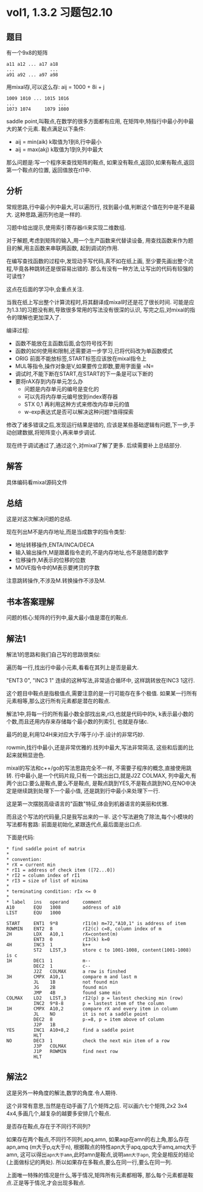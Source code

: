 # vol1, 1.3.2 习题包2.10

## 题目

有一个9x8的矩阵

    a11 a12 ... a17 a18
    ...             ...
    a91 a92 ... a97 a98

用mixal存,可以这么存: aij = 1000 + 8i + j

    1009 1010 ... 1015 1016
    ...                ...
    1073 1074     1079 1080

saddle point,叫鞍点,在数学的很多方面都有应用,
在矩阵中,特指行中最小列中最大的某个元素.
鞍点满足以下条件:

- aij = min(aik) k取值为1到8,行中最小
- aij = max(akj) k取值为1到9,列中最大

那么问题是:写一个程序来查找矩阵的鞍点,
如果没有鞍点,返回0,如果有鞍点,返回第一个鞍点的位置,
返回值放在rI1中.

## 分析

常规思路,行中最小列中最大,可以遍历行,
找到最小值,判断这个值在列中是不是最大.
这种思路,遍历列也是一样的.

习题中给出提示,使用索引寄存器rIi来实现二维数组.

对于解题,考虑到矩阵的输入,用一个生产函数来代替读设备,
用查找函数来作为题目的解,用主函数来串联两函数,
起到调试的作用.

在编写查找函数的过程中,发现动手写代码,真不如在纸上画,
至少要先画出整个流程,毕竟各种跳转还是很容易出错的.
那么有没有一种方法,让写出的代码有较强的可读性?

这点在后面的学习中,会重点关注.

当我在纸上写出整个计算流程时,将其翻译成mixal时还是花了很长时间.
可能是应为1.3.1的习题没有刷,导致很多常用的写法没有很深的认识,
写完之后,对mixal的指令的理解也更加深入了.

编译过程:

- 函数不能放在主函数后面,会包符号找不到
- 函数的如何使用和限制,还需要进一步学习,已将代码改为单函数模式
- ORIG 前面不能放标签,START标签应该放在mixal指令上
- MUL等指令,操作对象是V,如果要传立即数,要用字面量 =N=
- 调试时,不能下断在START,在START的下一条是可以下断的
- 要将rAX存到内存单元怎么办
  - 问题是内存单元的编号是变化的
  - 可以先将内存单元编号放到index寄存器
  - STX 0,1 再利用这种方式来修改内存单元的值
  - w-exp表达式是否可以解决这种问题?值得探索

修改了诸多错误之后,发现运行结果是错的,
应该是某些基础逻辑有问题,下一步,手动创建数据,将矩阵变小,再来单步调试.

现在终于调试通过了,通过这个,对mixal了解了更多.
后续需要补上总结部分.

## 解答

具体编码看mixal源码文件

## 总结

这是对这次解决问题的总结.

现在列出M不是内存地址,而是当成数字的指令类型:

- 地址转移操作,ENTA/INCA/DECA
- 输入输出操作,M是跟着指令走的,不是内存地址,也不是随意的数字
- 位移操作,M表示的位移的位数
- MOVE指令中的M表示要拷贝的字数

注意跳转操作,不涉及M.转换操作不涉及M.

## 书本答案理解

问题的核心:矩阵的行列中,最大最小值是潜在的鞍点.

## 解法1

解法1的思路和我们自己写的思路很类似:

遍历每一行,找出行中最小元素,看看在其列上是否是最大.

"ENT3 0", "INC3 1" 连续的这种写法,非常适合循环中,
这样跳转放在INC3 1这行.

这个题目中鞍点是指极值点,需要注意的是一行可能存在多个极值.
如果某一行所有元素相等,那么这行所有元素都是潜在的鞍点.

解法1中,将每一行的所有最小数全部找出来,rI3,也就是代码中的k,
k表示最小数的个数,而且还用内存来存储每个最小数的列索引,
也就是存储c.

最巧的是,利用124H来对应大于/等于/小于.设计的非常巧妙.

rowmin,找行中最小,还是非常优雅的.找列中最大,写法非常简洁,
这些和后面的比起来就稍显逊色.

mixal的写法和c++/go的写法思路完全不一样,
不需要子程序的概念,直接使用跳转.
行中最小,是一个代码片段,只有一个跳出出口,就是J2Z COLMAX,
列中最大,有两个出口:要么是鞍点,要么不是鞍点,
是鞍点跳到YES,不是鞍点跳到NO,在NO中决定是继续跳到处理下一个最小值,
还是跳到行中最小来处理下一行.

这是第一次摆脱高级语言的"函数"特征,体会到机器语言的美丽和优雅.

而且这个写法的代码量,只是我写出来的一半.
这个写法避免了除法,每个小模块的写法都有套路:
前面是初始化,紧跟迭代点,最后面是出口点.

下面是代码:

    * find saddle point of matrix
    *
    * convention:
    * rX = current min
    * rI1 = address of check item ([72...0])
    * rI2 = column index of rI1
    * rI3 = size of list of minima
    *
    * terminating condition: rIx <= 0
    *
    * label   ins   operand     comment
    A10       EQU   1008        address of a10
    LIST      EQU   1000

    START     ENT1  9*8         rI1(m) m=72,"A10,1" is address of item
    ROWMIN    ENT2  8           rI2(c) c=8, column index of m
    2H        LDX   A10,1       rX=content(m)
              ENT3  0           rI3(k) k=0
    4H        INC3  1           k++
              ST2   LIST,3      store c to 1001-1008, content(1001-1008) is c
    1H        DEC1  1           m--
              DEC2  1           c--
              J2Z   COLMAX      a row is finshed
    3H        CMPX  A10,1       compare m and last m
              JL    1B          not found min
              JG    2B          found min
              JMP   4B          found same min
    COLMAX    LD2   LIST,3      rI2(p) p = lastest checking min (row)
              INC2  9*8-8       p = lastest item of the column
    1H        CMPX  A10,2       compare rX and every item in column
              JL    NO          it is not a saddle point
              DEC2  8           p-=8, p = item above of column
              J2P   1B
    YES       INC1  A10+8,2     find a saddle point
              HLT
    NO        DEC3  1           check the next min item of a row
              J3P   COLMAX
              J1P   ROWMIN      find next row
              HLT

## 解法2

这是另外一种角度的解法,数学的角度.令人期待.

这个非常有意思,当然是在动手画了几个矩阵之后.
可以画六七个矩阵,2x2 3x4 4x4,多画几个,越复杂的越要多安排几个鞍点.

是否存在鞍点,存在于不同行不同列?

如果存在两个鞍点,不同行不同列,apq,amn,
如果aqp在amn的右上角,那么存在apn,amq (m大于p,q大于n),
根据鞍点的特性apn大于apq,qpq大于amq,amq大于amn,
这可以得出`apn大于amn`,此时amn是鞍点,说明`amn大于apn`,
完全是相反的结论(上面做标记的两处).
所以如果存在多鞍点,要么在同一行,要么在同一列.

上面唯一特殊的情况是什么,等于情况,矩阵所有元素都相等,
那么每个元素都是鞍点.正是等于情况,才会出现多鞍点.
